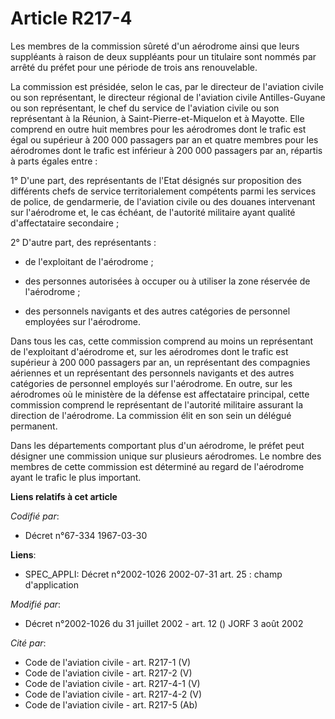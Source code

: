 # Article R217-4

Les membres de la commission sûreté d'un aérodrome ainsi que leurs suppléants à raison de deux suppléants pour un titulaire
sont nommés par arrêté du préfet pour une période de trois ans renouvelable.

La commission est présidée, selon le cas, par le directeur de l'aviation civile ou son représentant, le directeur régional de
l'aviation civile Antilles-Guyane ou son représentant, le chef du service de l'aviation civile ou son représentant à la
Réunion, à Saint-Pierre-et-Miquelon et à Mayotte. Elle comprend en outre huit membres pour les aérodromes dont le trafic est
égal ou supérieur à 200 000 passagers par an et quatre membres pour les aérodromes dont le trafic est inférieur à 200 000
passagers par an, répartis à parts égales entre :

1° D'une part, des représentants de l'Etat désignés sur proposition des différents chefs de service territorialement
compétents parmi les services de police, de gendarmerie, de l'aviation civile ou des douanes intervenant sur l'aérodrome et,
le cas échéant, de l'autorité militaire ayant qualité d'affectataire secondaire ;

2° D'autre part, des représentants :

- de l'exploitant de l'aérodrome ;

- des personnes autorisées à occuper ou à utiliser la zone réservée de l'aérodrome ;

- des personnels navigants et des autres catégories de personnel employées sur l'aérodrome.

Dans tous les cas, cette commission comprend au moins un représentant de l'exploitant d'aérodrome et, sur les aérodromes dont
le trafic est supérieur à 200 000 passagers par an, un représentant des compagnies aériennes et un représentant des
personnels navigants et des autres catégories de personnel employés sur l'aérodrome. En outre, sur les aérodromes où le
ministère de la défense est affectataire principal, cette commission comprend le représentant de l'autorité militaire
assurant la direction de l'aérodrome. La commission élit en son sein un délégué permanent.

Dans les départements comportant plus d'un aérodrome, le préfet peut désigner une commission unique sur plusieurs aérodromes.
Le nombre des membres de cette commission est déterminé au regard de l'aérodrome ayant le trafic le plus important.

**Liens relatifs à cet article**

_Codifié par_:

  - Décret n°67-334 1967-03-30

**Liens**:

  - SPEC_APPLI: Décret n°2002-1026 2002-07-31 art. 25 : champ d'application

_Modifié par_:

  - Décret n°2002-1026 du 31 juillet 2002 - art. 12 () JORF 3 août 2002

_Cité par_:

  - Code de l'aviation civile - art. R217-1 (V)
  - Code de l'aviation civile - art. R217-2 (V)
  - Code de l'aviation civile - art. R217-4-1 (V)
  - Code de l'aviation civile - art. R217-4-2 (V)
  - Code de l'aviation civile - art. R217-5 (Ab)
